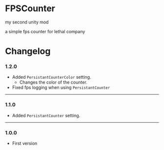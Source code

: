 # FPSCounter

my second unity mod

a simple fps counter for lethal company

# Changelog
### 1.2.0
- Added `PersistantCounterColor` setting.
    - Changes the color of the counter.
- Fixed fps logging when using `PersistantCounter`

---
### 1.1.0
- Added `PersistantCounter` setting.

---
### 1.0.0

- First version
